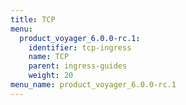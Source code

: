 ```yaml
---
title: TCP
menu:
  product_voyager_6.0.0-rc.1:
    identifier: tcp-ingress
    name: TCP
    parent: ingress-guides
    weight: 20
menu_name: product_voyager_6.0.0-rc.1
---
```


